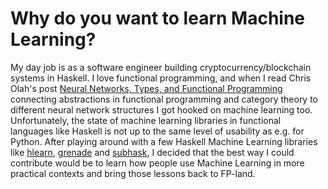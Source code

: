# Why do you want to learn Machine Learning?

My day job is as a software engineer building cryptocurrency/blockchain
systems in Haskell. I love functional programming, and when I read Chris Olah's
post [Neural Networks, Types, and Functional
Programming](https://colah.github.io/posts/2015-09-NN-Types-FP/#fnref2)
connecting abstractions in functional programming and category theory to
different neural network structures I got hooked on machine learning too.
Unfortunately, the state of machine learning libraries in functional languages
like Haskell is not up to the same level of usability as e.g. for Python. After
playing around with a few Haskell Machine Learning libraries like
[hlearn](https://github.com/mikeizbicki/hlearn),
[grenade](https://hackage.haskell.org/package/grenade) and
[subhask](https://github.com/mikeizbicki/subhask), I decided that the best way
I could contribute would be to learn how people use Machine Learning in more
practical contexts and bring those lessons back to FP-land.







